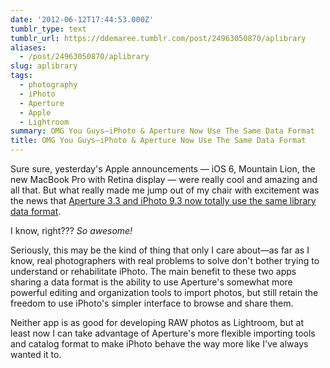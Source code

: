 ```yaml
---
date: '2012-06-12T17:44:53.000Z'
tumblr_type: text
tumblr_url: https://ddemaree.tumblr.com/post/24963050870/aplibrary
aliases:
  - /post/24963050870/aplibrary
slug: aplibrary
tags:
  - photography
  - iPhoto
  - Aperture
  - Apple
  - Lightroom
summary: OMG You Guys—iPhoto & Aperture Now Use The Same Data Format
title: OMG You Guys—iPhoto & Aperture Now Use The Same Data Format
---
```


Sure sure, yesterday's Apple announcements — iOS 6, Mountain Lion, the new MacBook Pro with Retina display — were really cool and amazing and all that. But what really made me jump out of my chair with excitement was the news that [Aperture 3.3 and iPhoto 9.3 now totally use the same library data format](http://support.apple.com/kb/HT5260?viewlocale=en_US&locale=en_US).

I know, right??? _So awesome!_

Seriously, this may be the kind of thing that only I care about—as far as I know, real photographers with real problems to solve don't bother trying to understand or rehabilitate iPhoto. The main benefit to these two apps sharing a data format is the ability to use Aperture's somewhat more powerful editing and organization tools to import photos, but still retain the freedom to use iPhoto's simpler interface to browse and share them.

Neither app is as good for developing RAW photos as Lightroom, but at least now I can take advantage of Aperture's more flexible importing tools and catalog format to make iPhoto behave the way more like I've always wanted it to.
